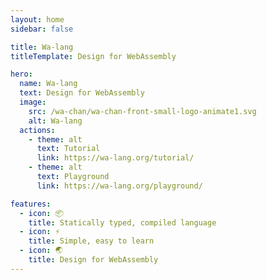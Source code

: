 ```yaml
---
layout: home
sidebar: false

title: Wa-lang
titleTemplate: Design for WebAssembly

hero:
  name: Wa-lang
  text: Design for WebAssembly
  image:
    src: /wa-chan/wa-chan-front-small-logo-animate1.svg
    alt: Wa-lang
  actions:
    - theme: alt
      text: Tutorial
      link: https://wa-lang.org/tutorial/
    - theme: alt
      text: Playground
      link: https://wa-lang.org/playground/

features:
  - icon: 📦
    title: Statically typed, compiled language
  - icon: ⚡️
    title: Simple, easy to learn
  - icon: 🌏
    title: Design for WebAssembly
---
```

